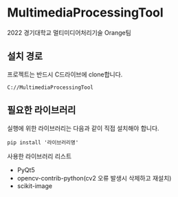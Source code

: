 # MultimediaProcessingTool

2022 경기대학교 멀티미디어처리기술 Orange팀


## 설치 경로

프로젝트는 반드시 C드라이브에 clone합니다.

    C://MultimediaProcessingTool

## 필요한 라이브러리
실행에 위한 라이브러리는 다음과 같이 직접 설치해야 합니다. 

    pip install '라이브러리명'
사용한 라이브러리 리스트
- PyQt5
- opencv-contrib-python(cv2 오류 발생시 삭제하고 재설치)
- scikit-image
